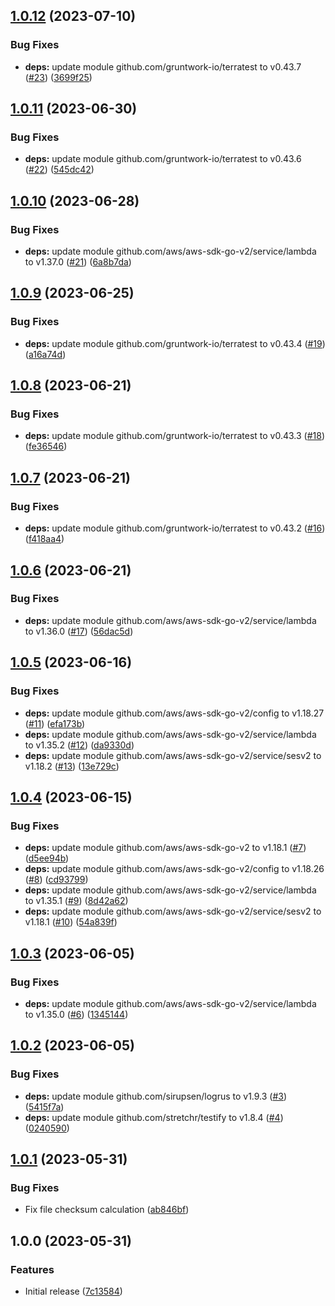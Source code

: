 ## [1.0.12](https://github.com/trustedshops-public/mail-blocklist-monitor/compare/1.0.11...1.0.12) (2023-07-10)


### Bug Fixes

* **deps:** update module github.com/gruntwork-io/terratest to v0.43.7 ([#23](https://github.com/trustedshops-public/mail-blocklist-monitor/issues/23)) ([3699f25](https://github.com/trustedshops-public/mail-blocklist-monitor/commit/3699f25d7305db9add31c0f50568cf87b636f972))

## [1.0.11](https://github.com/trustedshops-public/mail-blocklist-monitor/compare/1.0.10...1.0.11) (2023-06-30)


### Bug Fixes

* **deps:** update module github.com/gruntwork-io/terratest to v0.43.6 ([#22](https://github.com/trustedshops-public/mail-blocklist-monitor/issues/22)) ([545dc42](https://github.com/trustedshops-public/mail-blocklist-monitor/commit/545dc428b256bd9046f9922f6cf703b7b66e62b3))

## [1.0.10](https://github.com/trustedshops-public/mail-blocklist-monitor/compare/1.0.9...1.0.10) (2023-06-28)


### Bug Fixes

* **deps:** update module github.com/aws/aws-sdk-go-v2/service/lambda to v1.37.0 ([#21](https://github.com/trustedshops-public/mail-blocklist-monitor/issues/21)) ([6a8b7da](https://github.com/trustedshops-public/mail-blocklist-monitor/commit/6a8b7dab47599c80da8b67c735691d1c94fbe335))

## [1.0.9](https://github.com/trustedshops-public/mail-blocklist-monitor/compare/1.0.8...1.0.9) (2023-06-25)


### Bug Fixes

* **deps:** update module github.com/gruntwork-io/terratest to v0.43.4 ([#19](https://github.com/trustedshops-public/mail-blocklist-monitor/issues/19)) ([a16a74d](https://github.com/trustedshops-public/mail-blocklist-monitor/commit/a16a74d15712f0908c95adf7fc5a413fe56cca20))

## [1.0.8](https://github.com/trustedshops-public/mail-blocklist-monitor/compare/1.0.7...1.0.8) (2023-06-21)


### Bug Fixes

* **deps:** update module github.com/gruntwork-io/terratest to v0.43.3 ([#18](https://github.com/trustedshops-public/mail-blocklist-monitor/issues/18)) ([fe36546](https://github.com/trustedshops-public/mail-blocklist-monitor/commit/fe3654646baf8351bcc0715f5fc631aed69cdd50))

## [1.0.7](https://github.com/trustedshops-public/mail-blocklist-monitor/compare/1.0.6...1.0.7) (2023-06-21)


### Bug Fixes

* **deps:** update module github.com/gruntwork-io/terratest to v0.43.2 ([#16](https://github.com/trustedshops-public/mail-blocklist-monitor/issues/16)) ([f418aa4](https://github.com/trustedshops-public/mail-blocklist-monitor/commit/f418aa4877b5a486a1fe3106b5acf63745df418e))

## [1.0.6](https://github.com/trustedshops-public/mail-blocklist-monitor/compare/1.0.5...1.0.6) (2023-06-21)


### Bug Fixes

* **deps:** update module github.com/aws/aws-sdk-go-v2/service/lambda to v1.36.0 ([#17](https://github.com/trustedshops-public/mail-blocklist-monitor/issues/17)) ([56dac5d](https://github.com/trustedshops-public/mail-blocklist-monitor/commit/56dac5d772071147bb23fca83e09ac4729277e77))

## [1.0.5](https://github.com/trustedshops-public/mail-blocklist-monitor/compare/1.0.4...1.0.5) (2023-06-16)


### Bug Fixes

* **deps:** update module github.com/aws/aws-sdk-go-v2/config to v1.18.27 ([#11](https://github.com/trustedshops-public/mail-blocklist-monitor/issues/11)) ([efa173b](https://github.com/trustedshops-public/mail-blocklist-monitor/commit/efa173bf18aeed8ee2856d81f4b7f58305a4ebdb))
* **deps:** update module github.com/aws/aws-sdk-go-v2/service/lambda to v1.35.2 ([#12](https://github.com/trustedshops-public/mail-blocklist-monitor/issues/12)) ([da9330d](https://github.com/trustedshops-public/mail-blocklist-monitor/commit/da9330d25af4cb9349e158bb13739c4f8f92c243))
* **deps:** update module github.com/aws/aws-sdk-go-v2/service/sesv2 to v1.18.2 ([#13](https://github.com/trustedshops-public/mail-blocklist-monitor/issues/13)) ([13e729c](https://github.com/trustedshops-public/mail-blocklist-monitor/commit/13e729cc81e4071333c4d29b5d553a97aee157e2))

## [1.0.4](https://github.com/trustedshops-public/mail-blocklist-monitor/compare/1.0.3...1.0.4) (2023-06-15)


### Bug Fixes

* **deps:** update module github.com/aws/aws-sdk-go-v2 to v1.18.1 ([#7](https://github.com/trustedshops-public/mail-blocklist-monitor/issues/7)) ([d5ee94b](https://github.com/trustedshops-public/mail-blocklist-monitor/commit/d5ee94b586f2ccfb2894fc5385f7b7ae7c3f2ea1))
* **deps:** update module github.com/aws/aws-sdk-go-v2/config to v1.18.26 ([#8](https://github.com/trustedshops-public/mail-blocklist-monitor/issues/8)) ([cd93799](https://github.com/trustedshops-public/mail-blocklist-monitor/commit/cd937990054f055ffca5df775953017297530d9e))
* **deps:** update module github.com/aws/aws-sdk-go-v2/service/lambda to v1.35.1 ([#9](https://github.com/trustedshops-public/mail-blocklist-monitor/issues/9)) ([8d42a62](https://github.com/trustedshops-public/mail-blocklist-monitor/commit/8d42a621297dfdffa732a96eaad711b156b40287))
* **deps:** update module github.com/aws/aws-sdk-go-v2/service/sesv2 to v1.18.1 ([#10](https://github.com/trustedshops-public/mail-blocklist-monitor/issues/10)) ([54a839f](https://github.com/trustedshops-public/mail-blocklist-monitor/commit/54a839f528a827d109fe26b6edd2ff52eaf26cb1))

## [1.0.3](https://github.com/trustedshops-public/mail-blocklist-monitor/compare/1.0.2...1.0.3) (2023-06-05)


### Bug Fixes

* **deps:** update module github.com/aws/aws-sdk-go-v2/service/lambda to v1.35.0 ([#6](https://github.com/trustedshops-public/mail-blocklist-monitor/issues/6)) ([1345144](https://github.com/trustedshops-public/mail-blocklist-monitor/commit/13451441d623e92ec7ad06fa3a5ede62e66cfec3))

## [1.0.2](https://github.com/trustedshops-public/mail-blocklist-monitor/compare/1.0.1...1.0.2) (2023-06-05)


### Bug Fixes

* **deps:** update module github.com/sirupsen/logrus to v1.9.3 ([#3](https://github.com/trustedshops-public/mail-blocklist-monitor/issues/3)) ([5415f7a](https://github.com/trustedshops-public/mail-blocklist-monitor/commit/5415f7aace7a20f4b2bbb1ef7bed2c94da46df49))
* **deps:** update module github.com/stretchr/testify to v1.8.4 ([#4](https://github.com/trustedshops-public/mail-blocklist-monitor/issues/4)) ([0240590](https://github.com/trustedshops-public/mail-blocklist-monitor/commit/024059014641aa2f697895f6f498868db14c96b4))

## [1.0.1](https://github.com/trustedshops-public/mail-blocklist-monitor/compare/1.0.0...1.0.1) (2023-05-31)


### Bug Fixes

* Fix file checksum calculation ([ab846bf](https://github.com/trustedshops-public/mail-blocklist-monitor/commit/ab846bfcbe04395af3fc401435b49c499c0c73a9))

## 1.0.0 (2023-05-31)


### Features

* Initial release ([7c13584](https://github.com/trustedshops-public/mail-blocklist-monitor/commit/7c13584f0bd55e01ed4d8d7541e123bfd673c811))
